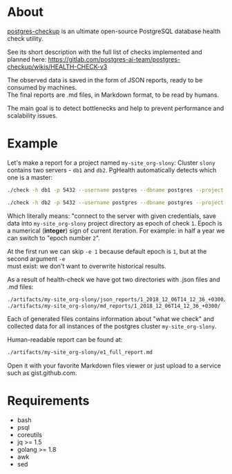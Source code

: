 About
===
[postgres-checkup](https://gitlab.com/postgres-ai-team/postgres-checkup) is an ultimate open-source PostgreSQL database health check utility.

See its short description with the full list of checks implemented and planned here: https://gitlab.com/postgres-ai-team/postgres-checkup/wikis/HEALTH-CHECK-v3

The observed data is saved in the form of JSON reports, ready to be consumed by machines.  
The final reports are .md files, in Markdown format, to be read by humans.

The main goal is to detect bottlenecks and help to prevent performance and scalability issues.

Example
===

Let's make a report for a project named `my-site_org-slony`:
Cluster `slony` contains two servers - `db1` and `db2`.
PgHealth automatically detects which one is a master:

```bash
./check -h db1 -p 5432 --username postgres --dbname postgres --project my-site_org-slony
```

```bash
./check -h db2 -p 5432 --username postgres --dbname postgres --project my-site_org-slony -e 1
```

Which literally means: "connect to the server with given credentials, save data into `my-site_org-slony`
project directory as epoch of check `1`. Epoch is a numerical (**integer**) sign of current iteration.
For example: in half a year we can switch to "epoch number `2`".

At the first run we can skip `-e 1` because default epoch is `1`, but at the second argument `-e`  
must exist: we don't want to overwrite historical results.


As a result of health-check we have got two directories with .json files and .md files:

```bash
./artifacts/my-site_org-slony/json_reports/1_2018_12_06T14_12_36_+0300/
./artifacts/my-site_org-slony/md_reports/1_2018_12_06T14_12_36_+0300/
```

Each of generated files contains information about "what we check" and collected data for
all instances of the postgres cluster `my-site_org-slony`.

Human-readable report can be found at:

```bash
./artifacts/my-site_org-slony/e1_full_report.md
```

Open it with your favorite Markdown files viewer or just upload to a service such as gist.github.com.

Requirements
===

* bash
* psql
* coreutils
* jq >= 1.5
* golang >= 1.8
* awk
* sed


